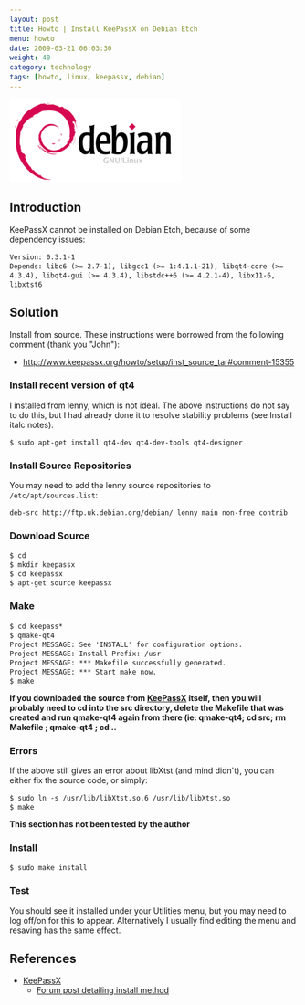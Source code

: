 ```yaml
---
layout: post
title: Howto | Install KeePassX on Debian Etch
menu: howto
date: 2009-03-21 06:03:30
weight: 40
category: technology
tags: [howto, linux, keepassx, debian]
---
```


<img src="/assets/debian_logo.png" class="image-right" alt="Debian logo">

## Introduction

KeePassX cannot be installed on Debian Etch, because of some dependency issues:

    Version: 0.3.1-1
    Depends: libc6 (>= 2.7-1), libgcc1 (>= 1:4.1.1-21), libqt4-core (>= 4.3.4), libqt4-gui (>= 4.3.4), libstdc++6 (>= 4.2.1-4), libx11-6, libxtst6

<!--more-->

## Solution

Install from source.  These instructions were borrowed from the following comment (thank you "John"):

   * http://www.keepassx.org/howto/setup/inst_source_tar#comment-15355

### Install recent version of qt4

I installed from lenny, which is not ideal.  The above instructions do not say to do this, but I had already done it to resolve stability problems (see Install italc notes).

    $ sudo apt-get install qt4-dev qt4-dev-tools qt4-designer

### Install Source Repositories

You may need to add the lenny source repositories to `/etc/apt/sources.list`:

    deb-src http://ftp.uk.debian.org/debian/ lenny main non-free contrib

### Download Source

    $ cd
    $ mkdir keepassx
    $ cd keepassx
    $ apt-get source keepassx

### Make

    $ cd keepass*
    $ qmake-qt4
    Project MESSAGE: See 'INSTALL' for configuration options.
    Project MESSAGE: Install Prefix: /usr
    Project MESSAGE: *** Makefile successfully generated.
    Project MESSAGE: *** Start make now.
    $ make

**If you downloaded the source from [KeePassX](http://www.keepassx.org/) itself, then you will probably need to cd into the src directory, delete the Makefile that was created and run qmake-qt4 again from there (ie: qmake-qt4; cd src; rm Makefile ; qmake-qt4 ; cd ..**

### Errors

If the above still gives an error about libXtst (and mind didn't), you can either fix the source code, or simply:

    $ sudo ln -s /usr/lib/libXtst.so.6 /usr/lib/libXtst.so
    $ make

**This section has not been tested by the author**

### Install

    $ sudo make install

### Test

You should see it installed under your Utilities menu, but you may need to log off/on for this to appear.  Alternatively I usually find editing the menu and resaving has the same effect.

## References

   * [KeePassX](http://www.keepassx.org/)
      * [Forum post detailing install method](http://www.keepassx.org/howto/setup/inst_source_tar#comment-15355)
